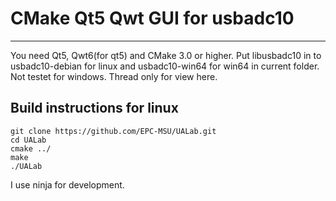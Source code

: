 # CMake Qt5 Qwt GUI for usbadc10
---
You need Qt5, Qwt6(for qt5) and CMake 3.0 or higher.
Put libusbadc10 in to usbadc10-debian for linux and usbadc10-win64 for win64 in current folder.
Not testet for windows.
Thread only for view here.

## Build instructions for linux

```
git clone https://github.com/EPC-MSU/UALab.git
cd UALab
cmake ../
make
./UALab
```
I use ninja for development.

